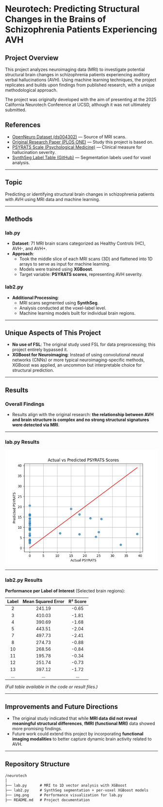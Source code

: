 # Neurotech: Predicting Structural Changes in the Brains of Schizophrenia Patients Experiencing AVH

## Project Overview
This project analyzes neuroimaging data (MRI) to investigate potential structural brain changes in schizophrenia patients experiencing auditory verbal hallucinations (AVH). Using machine learning techniques, the project replicates and builds upon findings from published research, with a unique methodological approach.

The project was originally developed with the aim of presenting at the 2025 California Neurotech Conference at UCSD, although it was not ultimately submitted.

## References
- [OpenNeuro Dataset (ds004302)](https://openneuro.org/datasets/ds004302/versions/1.0.1) — Source of MRI scans.
- [Original Research Paper (PLOS ONE)](https://journals.plos.org/plosone/article?id=10.1371/journal.pone.0276975#sec008) — Study this project is based on.
- [PSYRATS Scale (Psychological Medicine)](https://www.cambridge.org/core/journals/psychological-medicine/article/scales-to-measure-dimensions-of-hallucinations-and-delusions-the-psychotic-symptom-rating-scales-psyrats/F98A9A5A0D5CB9715161C1547DB010B8) — Clinical measure for hallucination severity.
- [SynthSeg Label Table (GitHub)](https://github.com/BBillot/SynthSeg/blob/master/data/labels%20table.txt) — Segmentation labels used for voxel analysis.

---

## Topic
Predicting or identifying structural brain changes in schizophrenia patients with AVH using MRI data and machine learning.

---

## Methods

### lab.py
- **Dataset**: 71 MRI brain scans categorized as Healthy Controls (HC), AVH-, and AVH+.
- **Approach**:
  - Took the middle slice of each MRI scans (3D) and flattened into 1D arrays to serve as input for machine learning.
  - Models were trained using **XGBoost**.
  - Target variable: **PSYRATS scores**, representing AVH severity.

### lab2.py
- **Additional Processing**:
  - MRI scans segmented using **SynthSeg**.
  - Analysis conducted at the voxel-label level.
  - Machine learning models built for individual brain regions.

---

## Unique Aspects of This Project
- **No use of FSL**: The original study used FSL for data preprocessing; this project entirely bypassed it.
- **XGBoost for Neuroimaging**: Instead of using convolutional neural networks (CNNs) or more typical neuroimaging-specific methods, XGBoost was applied, an uncommon but interpretable choice for structural prediction.

---

## Results

### Overall Findings
- Results align with the original research: **the relationship between AVH and brain structure is complex and no strong structural signatures were detected via MRI**.

---

### lab.py Results
![Model performance for lab.py](img.png)

---

### lab2.py Results
**Performance per Label of Interest** (Selected brain regions):

| Label | Mean Squared Error | R² Score |
|:-----:|:------------------:|:--------:|
| 2 | 241.19 | -0.65 |
| 3 | 410.03 | -1.81 |
| 4 | 390.69 | -1.68 |
| 5 | 443.51 | -2.04 |
| 7 | 497.73 | -2.41 |
| 8 | 274.73 | -0.88 |
| 10 | 268.56 | -0.84 |
| 11 | 195.78 | -0.34 |
| 12 | 251.74 | -0.73 |
| 13 | 397.12 | -1.72 |
| ... | ... | ... |

_(Full table available in the code or result files.)_

---

## Improvements and Future Directions
- The original study indicated that while **MRI data did not reveal meaningful structural differences**, **fMRI (functional MRI)** data showed more promising findings.
- Future work could extend this project by incorporating **functional imaging modalities** to better capture dynamic brain activity related to AVH.

---

## Repository Structure
```
/neurotech
│
├── lab.py      # MRI to 1D vector analysis with XGBoost
├── lab2.py     # SynthSeg segmentation + per-voxel XGBoost models
├── img.png     # Performance visualization for lab.py
├── README.md   # Project documentation
